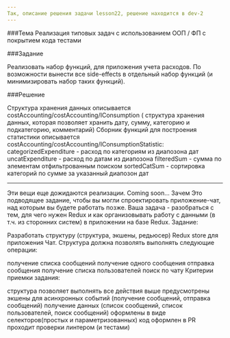 ```yaml
---
Так, описание решения задачи lesson22, решение находится в dev-2
---
```

###Тема
Реализация типовых задач с использованием OOП / ФП с покрытием кода тестами

###Задание

Реализовать набор функций, для приложения учета расходов. По возможности вынести все side-effects в отдельный набор функций (и минимизировать набор таких функций).

###Решение

Структура хранения данных описывается costAccounting/costAccounting/IConsumption ( структура хранения данных, которая позволяет хранить дату, сумму, категорию и подкатегорию, комментарий)
Сборник функций для построения статистики описывается costAccounting/costAccounting/IConsumptionStatistic:
categorizedExpenditure - расход по категориям из диапозона дат
uncatExpenditure - расход по датам из диапозона
filteredSum -  сумма по элементам отфильтрованным поиском
sortedCatSum - сортировка категорий по сумме за указанный диапозон дат

-------------------------------------------------------------------------
Эти вещи еще дожидаются реализации. Coming soon...
Зачем
Это подводящее задание, чтобы вы могли спроектировать приложение-чат, над которым вы будете работать позже. Ваша задача - разобраться с тем, для чего нужен Redux и как организовывать работу с данными (в т.ч. из сторонних систем) в приложении на базе Redux.
Задание:

Разработать структуру (структура, экшены, редьюсер) Redux store для приложения Чат. Структура должна позволять выполнять следующие операции:

получение списка сообщений
получение одного сообщения
отправка сообщения
получение списка пользователей
поиск по чату
Критерии приемки задания:

структура позволяет выполнять все действия выше
предусмотрены экшены для асинхронных событий (получение сообщений, отправка сообщений)
получение данных (список сообщений, список пользователей, поиск сообщений) оформлены в виде селекторов(простых и параметризованных)
код оформлен в PR
проходит проверки линтером (и тестами)
